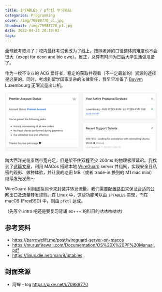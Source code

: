 ```yaml
---
title: IPTABLES / pfctl 学习笔记
categories: Programming
cover: /img/70988770_p1.jpg
thumbnail: /img/70988770_p1.jpg
date: 2022-04-21 20:18:03
tags:
---
```



全球统考取消了；校内最终考试也改为了线上，按照老师的口径整体的难度也不会很大（exept for econ and bio qwq）。反正，总算有时间为日后大学生活做准备了。

作为一枚不专业的 ACG 爱好者，稳定的获取并观看（不一定最新的）资源的途径是必要的。同时，考虑到留学国家复杂的法律责任，我早早准备了 [Buyvm](buyvm.net) Luxembourg 无限流量出口机。

![因为付费习惯良好，都变成 premier account 叻](/img/buyvm-lu.png)

跨大西洋光缆虽然带宽充足，但是架不住双程至少 200ms 的物理极限延迟。我找到了[这篇文章](https://barrowclift.me/post/wireguard-server-on-macos)，利用 MACos 搭建本地 [WireGuard](wireguard.com) server 并组网，实现安全且私密的观影、做种体验，并让我的老旧 MB（或者 trade-in 换到的 M1 mac mini）继续发光发热～

WireGuard 利用虚拟网卡来封装并转发流量，我们需要配置路由来保证合适的公网出口及流量转发规则。在 Linux 中，这些功能可以由 `IPTABLES` 实现，而在 macOS (FreeBSD) 中，则由 `pfctl` 达成。

（先写个 intro 吧还是要复习背诵 ex+++ 的科目的咕咕咕咕咕）

## 参考资料

- https://barrowclift.me/post/wireguard-server-on-macos
- https://murusfirewall.com/Documentation/OS%20X%20PF%20Manual.pdf
- https://linux.die.net/man/8/iptables

## 封面来源
- 阿蟬 - log https://pixiv.net/i/70988770 
